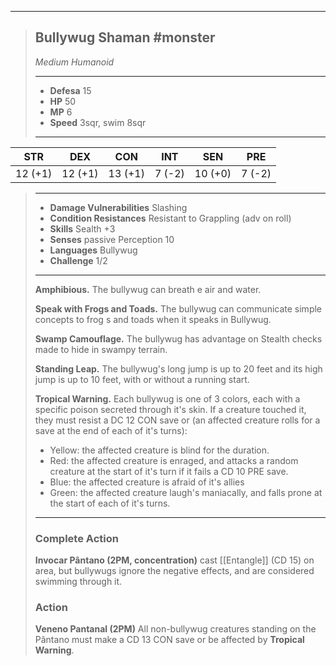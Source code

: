 ___
> ## Bullywug Shaman #monster
>*Medium Humanoid*
> ___
> - **Defesa** 15
> - **HP** 50
> - **MP** 6
> - **Speed** 3sqr, swim 8sqr
>___
>
|   STR   |   DEX   |   CON   |  INT   |   SEN   |  PRE   |
|:-------:|:-------:|:-------:|:------:|:-------:|:------:|
| 12 (+1) | 12 (+1) | 13 (+1) | 7 (-2) | 10 (+0) | 7 (-2) |
>___
> - **Damage Vulnerabilities** Slashing
> - **Condition Resistances** Resistant to Grappling (adv on roll)
> - **Skills** Sealth +3
> - **Senses** passive Perception 10
> - **Languages** Bullywug
> - **Challenge** 1/2
> ---
> **Amphibious.** The bullywug can breath e air and water.
> 
> **Speak with Frogs and Toads.** The bullywug can communicate simple concepts to frog s and toads when it speaks in Bullywug.
> 
> **Swamp Camouflage.** The bullywug has advantage on Stealth checks made to hide in swampy terrain.
> 
> **Standing Leap.** The bullywug's long jump is up to 20 feet and its high jump is up to 10 feet, with or without a running start.
> 
> **Tropical Warning.** Each bullywug is one of 3 colors, each with a specific poison secreted through it's skin. If a creature touched it, they must resist a DC 12 CON save or (an affected creature rolls for a save at the end of each of it's turns):
>   - Yellow: the affected creature is blind for the duration.
>   - Red: the affected creature is enraged, and attacks a random creature at the start of it's turn if it fails a CD 10 PRE save.
>   - Blue: the affected creature is afraid of it's allies
>   - Green: the affected creature laugh's maniacally, and falls prone at the start of each of it's turns.
> ___
> ### Complete Action
> 
> **Invocar Pântano (2PM, concentration)** cast [[Entangle]] (CD 15) on area, but bullywugs ignore the negative effects, and are considered swimming through it.
> 
> ### Action
> **Veneno Pantanal (2PM)** All non-bullywug creatures standing on the Pântano must make a CD 13 CON save or be affected by **Tropical Warning**.
>
